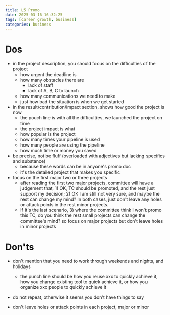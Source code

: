 ```yaml
---
title: L5 Promo
date: 2025-03-16 16:32:25
tags: [career growth, business]
categories: business
---
```

# Dos
- in the project description, you should focus on the difficulties of the project
  - how urgent the deadline is
  - how many obstacles there are
    - lack of staff
    - lack of A, B, C to launch
  - how many communications we need to make
  - just how bad the situation is when we get started
- in the result/contribution/impact section, shows how good the project is now
  - the pouch line is with all the difficulties, we launched the project on time
  - the project impact is what
  - how popular is the project
  - how many times your pipeline is used
  - how many people are using the pipeline
  - how much time or money you saved
- be precise, not be fluff (overloaded with adjectives but lacking specifics and substance)
  - because these words can be in anyone's promo doc
  - it's the detailed project that makes you specific
- focus on the first major two or three projects
  - after reading the first two major projects, committee will have a judgement that, 1) OK, TC should be promoted, and the rest just support my decision; 2) OK I am still not very sure, and maybe the rest can change my mind? In both cases, just don't leave any holes or attack points in the rest minor projects.
  - If it's the last scenario, 3) where the committee think I won't promo this TC, do you think the rest small projects can change the committee's mind? so focus on major projects but don't leave holes in minor projects

# Don'ts
- don't mention that you need to work through weekends and nights, and holidays
  - the punch line should be how you reuse xxx to quickly achieve it, how you change existing tool to quick achieve it, or how you organize xxx people to quickly achieve it

- do not repeat, otherwise it seems you don't have things to say

- don't leave holes or attack points in each project, major or minor
